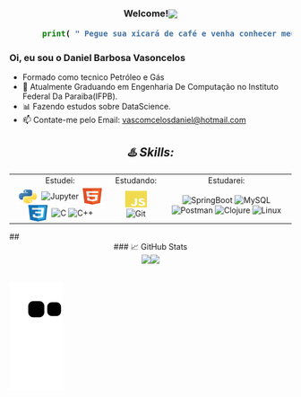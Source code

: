 <h3>
<p align="center">Welcome!<img align="center" src="https://pa1.narvii.com/6617/143a90ed417324ed052b981c2b7ee4878c8e1506_hq.gif" height="75px"/></p>
<div align="center"> 
  
  ```python
         print( " Pegue sua xicará de café e venha conhecer meu portfólio!! ♨️ " );
  ```

</div>

### Oi, eu sou o Daniel Barbosa Vasoncelos

-  Formado como tecnico Petróleo e Gás
- 🔭 Atualmente Graduando em Engenharia De Computação no Instituto Federal Da Paraiba(IFPB).
- 📊 Fazendo estudos sobre DataScience.
- 📫 Contate-me pelo Email: vascomcelosdaniel@hotmail.com


<h2 align="center"><i> ♨️ Skills: </i></h2>                         
<div align="center">
  <table>
     <tr>
        <td align="center">Estudei:</td>
        <td align="center">Estudando:</td>
        <td align="center">Estudarei:</td>
      </tr>
      <tr>
        <td align="center">             
          <img align="center"  title="Daniel_Python" alt="Python" height="30" width="40" src="https://raw.githubusercontent.com/devicons/devicon/master/icons/python/python-original.svg"> 
          <img align="center" title="Daniel_Jupyter" alt="Jupyter" height"30" width="35" src="https://cdn.jsdelivr.net/gh/devicons/devicon/icons/jupyter/jupyter-original-wordmark.svg">
          <img align="center" title="Daniel_HTML5" alt="HTML" height="30" width="40" src="https://raw.githubusercontent.com/devicons/devicon/master/icons/html5/html5-original.svg">
          <img align="center"  title="Daniel_CSS3" alt="CSS" height="30" width="40" src="https://raw.githubusercontent.com/devicons/devicon/master/icons/css3/css3-original.svg">
          <img align="center" title="Daniel_C" alt="C" height="30" width="40" src="https://cdn.jsdelivr.net/gh/devicons/devicon/icons/c/c-line.svg">
          <img align="center" title="Daniel_Cplusplus" alt="C++" height="30" width="40" src="https://brandslogos.com/wp-content/uploads/thumbs/c-logo-vector.svg">
        </td>  
      </td>
      <td align="center">
        <img align="center" title="Daniel_JavaScript" alt="JS" height="30" width="40" src="https://raw.githubusercontent.com/devicons/devicon/master/icons/javascript/javascript-plain.svg">
        <img align="center" title="Daniel_Git" alt="Git" height="30" width="40" src="https://cdn.jsdelivr.net/gh/devicons/devicon/icons/git/git-original.svg">
      </td>   
      <td align="center">
       <img align="center" title="Daniel_SpringBoot" alt="SpringBoot" height="30" width="40" src="https://images.g2crowd.com/uploads/product/image/large_detail/large_detail_9d63a0ed04b871d3dacc8647b7f0927d/spring-boot.png">
       <img align="center" title="Daniel_MySQL" alt="MySQL" height="30" width="40" src="https://www.freepnglogos.com/uploads/logo-mysql-png/logo-mysql-mysql-logo-png-images-are-download-crazypng-21.png"> 
       <img align="center" title="Daniel_Postman" alt="Postman" height="30" width="40" src="https://seeklogo.com/images/P/postman-logo-0087CA0D15-seeklogo.com.png">
       <img align="center" title="Daniel_Clojure" alt="Clojure" height="30" width="40" src="https://upload.wikimedia.org/wikipedia/commons/thumb/5/5d/Clojure_logo.svg/256px-Clojure_logo.svg.png">
       <img align="center" title="Daniel_Linux" alt="Linux" height="30" width="40" src="https://cdn-icons-png.flaticon.com/512/6124/6124995.png">
    </td>
    </tr>
  </table>
</div>
##
<div align="center">
### &#x1f4c8; GitHub Stats <br>
<img height="170em" src="https://github-readme-stats.vercel.app/api?username=Dcorder123&show_icons=true&theme=merko&include_all_commits=true&count_private=true"/><img height="170em" src="https://github-readme-stats.vercel.app/api/top-langs/?username=Dcorder123&layout=compact&langs_count=7&theme=merko"/>
</div>
  
  
 ##
  
![Snake animation](https://github.com/Dcorder123/Dcorder123/blob/output/github-contribution-grid-snake.svg)
